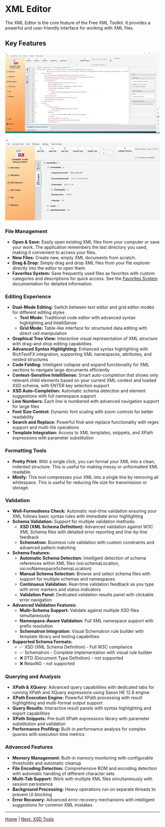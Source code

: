 # XML Editor

The XML Editor is the core feature of the Free XML Toolkit. It provides a powerful and user-friendly interface for working with XML files.

## Key Features

![Screenshot of XML Controller](img/xml-editor-text.png)

![Screenshot of XML Controller](img/xml-editor-graphic.png)

### File Management
- **Open & Save:** Easily open existing XML files from your computer or save your work. The application remembers the last directory you used, making it convenient to access your files.
- **New Files:** Create new, empty XML documents from scratch.
- **Drag & Drop:** Simply drag and drop XML files from your file explorer directly into the editor to open them.
- **Favorites System:** Save frequently used files as favorites with custom categories and descriptions for quick
  access. See the [Favorites System](favorites-system.md) documentation for detailed information.

### Editing Experience

- **Dual-Mode Editing:** Switch between text editor and grid editor modes for different editing styles
    - **Text Mode:** Traditional code editor with advanced syntax highlighting and IntelliSense
    - **Grid Mode:** Table-like interface for structured data editing with direct cell manipulation
- **Graphical Tree View:** Interactive visual representation of XML structure with drag-and-drop editing capabilities
- **Advanced Syntax Highlighting:** Enhanced syntax highlighting with RichTextFX integration, supporting XML namespaces, attributes, and nested structures
- **Code Folding:** Intelligent collapse and expand functionality for XML sections to navigate large documents efficiently
- **Context-Sensitive IntelliSense:** Smart auto-completion that shows only relevant child elements based on your current XML context and loaded XSD schema, with ENTER key selection support
- **XSD Auto-Completion:** Automatic schema detection and element suggestions with full namespace support
- **Line Numbers:** Each line is numbered with advanced navigation support for large files
- **Font Size Control:** Dynamic font scaling with zoom controls for better readability
- **Search and Replace:** Powerful find-and-replace functionality with regex support and multi-file operations
- **Template Integration:** Access to XML templates, snippets, and XPath expressions with parameter substitution

### Formatting Tools
- **Pretty Print:** With a single click, you can format your XML into a clean, indented structure. This is useful for making messy or unformatted XML readable.
- **Minify:** This tool compresses your XML into a single line by removing all whitespace. This is useful for reducing file size for transmission or storage.

### Validation
- **Well-Formedness Check:** Automatic real-time validation ensuring your XML follows basic syntax rules with immediate error highlighting
- **Schema Validation:** Support for multiple validation methods:
    - **XSD (XML Schema Definition):** Advanced validation against W3C XML Schema files with detailed error reporting and line-by-line feedback
    - **Schematron:** Business rule validation with custom constraints and advanced pattern matching
- **Schema Features:**
    - **Automatic Schema Detection:** Intelligent detection of schema references within XML files (xsi:schemaLocation, xsi:noNamespaceSchemaLocation)
    - **Manual Schema Selection:** Browse and select schema files with support for multiple schemas and namespaces
    - **Continuous Validation:** Real-time validation feedback as you type with error markers and status indicators
    - **Validation Panel:** Dedicated validation results panel with clickable error navigation
- **Advanced Validation Features:**
    - **Multi-Schema Support:** Validate against multiple XSD files simultaneously
    - **Namespace-Aware Validation:** Full XML namespace support with prefix resolution
    - **Schematron Integration:** Visual Schematron rule builder with template library and testing capabilities
- **Supported Schema Formats:**
    - ✅ XSD (XML Schema Definition) - Full W3C compliance
    - ✅ Schematron - Complete implementation with visual rule builder
    - ❌ DTD (Document Type Definition) - not supported
    - ❌ RelaxNG - not supported

### Querying and Analysis
- **XPath & XQuery:** Advanced query capabilities with dedicated tabs for running XPath and XQuery expressions using Saxon HE 12.8 engine
- **XPath Execution Engine:** Powerful XPath processing with result highlighting and multi-format output support
- **Query Results:** Interactive result panels with syntax highlighting and export capabilities
- **XPath Snippets:** Pre-built XPath expressions library with parameter substitution and validation
- **Performance Profiling:** Built-in performance analysis for complex queries with execution time metrics

### Advanced Features
- **Memory Management:** Built-in memory monitoring with configurable thresholds and automatic cleanup
- **File Encoding Detection:** Comprehensive BOM and encoding detection with automatic handling of different character sets
- **Multi-Tab Support:** Work with multiple XML files simultaneously with session persistence
- **Background Processing:** Heavy operations run on separate threads to prevent UI blocking
- **Error Recovery:** Advanced error recovery mechanisms with intelligent suggestions for common XML mistakes

---

[Home](index.md) | [Next: XSD Tools](xsd-controller.md)
